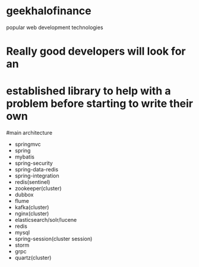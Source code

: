 # geekhalofinance
popular web development technologies
# Really good developers will look for an
# established library to help with a problem before starting to write their own
#main architecture
+ springmvc
+ spring
+ mybatis
+ spring-security
+ spring-data-redis
+ spring-integration
+ redis(sentinel)
+ zookeeper(cluster)
+ dubbox
+ flume
+ kafka(cluster)
+ nginx(cluster)
+ elasticsearch/solr/lucene
+ redis
+ mysql
+ spring-session(cluster session)
+ storm
+ grpc
+ quartz(cluster)
 
